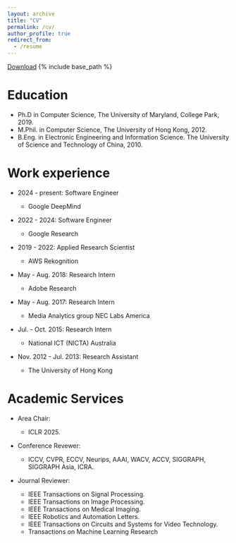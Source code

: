 ```yaml
---
layout: archive
title: "CV"
permalink: /cv/
author_profile: true
redirect_from:
  - /resume
---
```

[Download](/files/HaoZhou-CV.pdf)
{% include base_path %}

Education
======
* Ph.D in Computer Science, The University of Maryland, College Park, 2019.
* M.Phil. in Computer Science, The University of Hong Kong, 2012.
* B.Eng. in Electronic Engineering and Information Science. The University of Science and Technology of China, 2010.



Work experience
======
* 2024 - present: Software Engineer
  * Google DeepMind

* 2022 - 2024: Software Engineer
  * Google Research
  
* 2019 - 2022: Applied Research Scientist
  * AWS Rekognition

* May - Aug. 2018: Research Intern
  * Adobe Research

* May - Aug. 2017: Research Intern
  * Media Analytics group NEC Labs America

* Jul. - Oct. 2015: Research Intern
  * National ICT (NICTA) Australia

* Nov. 2012 - Jul. 2013: Research Assistant
  * The University of Hong Kong

Academic Services
======
* Area Chair:
  * ICLR 2025.


* Conference Revewer:
  * ICCV, CVPR, ECCV, Neurips, AAAI, WACV, ACCV, SIGGRAPH, SIGGRAPH Asia, ICRA.


* Journal Reviewer:
  * IEEE Transactions on Signal Processing.
  * IEEE Transactions on Image Processing.
  * IEEE Transactions on Medical Imaging.
  * IEEE Robotics and Automation Letters.
  * IEEE Transactions on Circuits and Systems for Video Technology.
  * Transactions on Machine Learning Research